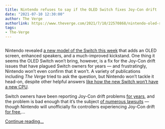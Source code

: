 ```yaml
---
title: Nintendo refuses to say if the OLED Switch fixes Joy-Con drift
date: "2021-07-10 12:30:00"
author: The Verge
authorlink: https://www.theverge.com/2021/7/10/22570868/nintendo-oled-switch-joy-con-drift
tags:
- The-Verge
---
```

<figure>
      <img alt="" src="https://cdn.vox-cdn.com/thumbor/G3liC21A-IICAhdzTX58pD5d4PI=/110x0:1330x813/1310x873/cdn.vox-cdn.com/uploads/chorus_image/image/69564804/joy_con_02.0.jpeg" />
    </figure>

  <p id="vTJVOB">Nintendo revealed <a href="https://www.theverge.com/22569208/nintendo-switch-oled-model-hands-on-screen">a new model of the Switch this week</a> that adds an OLED screen, enhanced speakers, and a much-improved kickstand. One thing it seems the OLED Switch won’t bring, however, is a fix for the Joy-Con drift issues that have plagued Switch owners for years — and frustratingly, Nintendo won’t even confirm that it won’t. A variety of publications including <em>The Verge </em>tried to ask the question, but Nintendo won’t tackle it head-on, despite other helpful answers <a href="https://www.theverge.com/2021/7/6/22565118/nintendo-oled-switch-cpu-ram-bluetooth-audio-headphones-dock-no-4k">like how the new Switch won’t have a new CPU</a>.</p>
<p id="uWj6Bs">Switch owners have been reporting Joy-Con drift problems <a href="https://www.theverge.com/21504741/nintendo-switch-joy-con-drift-problem-explained">for years</a>, and the problem is bad enough that it’s the subject <a href="https://www.ign.com/articles/all-the-lawsuits-nintendo-is-facing-over-joy-con-drift">of numerous lawsuits</a> — though Nintendo will unofficially fix controllers experiencing Joy-Con drift <a href="https://www.theverge.com/2019/7/23/20707849/nintendo-will-reportedly-fix-joy-con-drift-for-free-even-out-of-warranty">for free</a>,...</p>
  <p>
    <a href="https://www.theverge.com/2021/7/10/22570868/nintendo-oled-switch-joy-con-drift">Continue reading&hellip;</a>
  </p>